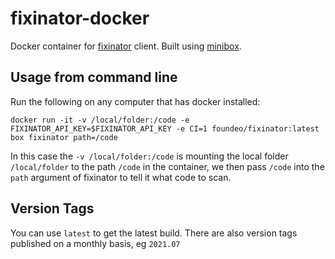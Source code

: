 # fixinator-docker

Docker container for [fixinator](https://fixinator.app/) client. Built using [minibox](https://github.com/foundeo/minibox/).

## Usage from command line

Run the following on any computer that has docker installed:

    docker run -it -v /local/folder:/code -e FIXINATOR_API_KEY=$FIXINATOR_API_KEY -e CI=1 foundeo/fixinator:latest box fixinator path=/code

In this case the `-v /local/folder:/code` is mounting the local folder `/local/folder` to the path `/code` in the container, we then pass `/code` into the `path` argument of fixinator to tell it what code to scan.

## Version Tags

You can use `latest` to get the latest build. There are also version tags published on a monthly basis, eg `2021.07`
